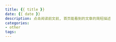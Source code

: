 ```yaml
---
title: {{ title }}
date: {{ date }}
description: 点击阅读前文前, 首页能看到的文章的简短描述
categories:
- other
tags:
---
```

